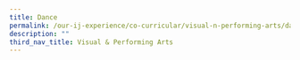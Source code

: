 ```yaml
---
title: Dance
permalink: /our-ij-experience/co-curricular/visual-n-performing-arts/dance
description: ""
third_nav_title: Visual & Performing Arts
---
```

